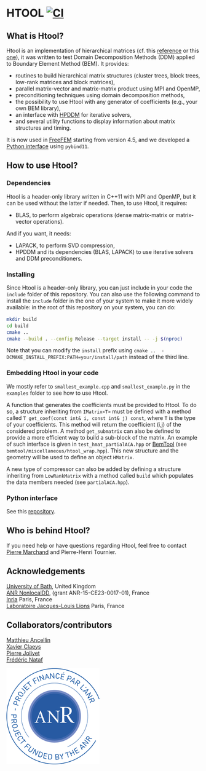 # HTOOL [![CI](https://github.com/htool-ddm/htool/actions/workflows/CI.yml/badge.svg?branch=develop)](https://github.com/htool-ddm/htool/actions/workflows/CI.yml)

## What is Htool?

Htool is an implementation of hierarchical matrices (cf. this [reference](http://www.springer.com/gp/book/9783662473238) or this [one](http://www.springer.com/gp/book/9783540771463)), it was written to test Domain Decomposition Methods (DDM) applied to Boundary Element Method (BEM). It provides:

* routines to build hierarchical matrix structures (cluster trees, block trees, low-rank matrices and block matrices),
* parallel matrix-vector and matrix-matrix product using MPI and OpenMP,
* preconditioning techniques using domain decomposition methods,
* the possibility to use Htool with any generator of coefficients (e.g., your own BEM library),
* an interface with [HPDDM](https://github.com/hpddm/hpddm) for iterative solvers,
* and several utility functions to display information about matrix structures and timing.

It is now used in [FreeFEM](https://freefem.org) starting from version 4.5, and we developed a [Python interface](https://github.com/htool-ddm/htool_python) using `pybind11`.

## How to use Htool?

### Dependencies

Htool is a header-only library written in C++11 with MPI and OpenMP, but it can be used without the latter if needed. Then, to use Htool, it requires:

* BLAS, to perform algebraic operations (dense matrix-matrix or matrix-vector operations).

And if you want, it needs:

* LAPACK, to perform SVD compression,
* HPDDM and its dependencies (BLAS, LAPACK) to use iterative solvers and DDM preconditioners.


### Installing

Since Htool is a header-only library, you can just include in your code the `include` folder of this repository. You can also use the following command to install the `include` folder in the one of your system to make it more widely available: in the root of this repository on your system, you can do:

```bash
mkdir build
cd build
cmake ..
cmake --build . --config Release --target install -- -j $(nproc)
```

Note that you can modify the `install` prefix using `cmake ..  -DCMAKE_INSTALL_PREFIX:PATH=your/install/path` instead of the third line.

### Embedding Htool in your code

We mostly refer to `smallest_example.cpp` and `smallest_example.py` in the `examples` folder to see how to use Htool.

A function that generates the coefficients must be provided to Htool. To do so, a structure inheriting from `IMatrix<T>` must be defined with a method called `T get_coef(const int& i, const int& j) const`, where `T` is the type of your coefficients. This method will return the coefficient (i,j) of the considered problem. A method `get_submatrix` can also be defined to provide a more efficient way to build a sub-block of the matrix. An example of such interface is given in `test_hmat_partialACA.hpp` or [BemTool](https://github.com/xclaeys/BemTool) (see `bemtool/miscellaneous/htool_wrap.hpp`). This new structure and the geometry will be used to define an object `HMatrix`.

A new type of compressor can also be added by defining a structure inheriting from `LowRankMatrix` with a method called `build` which populates the data members needed (see `partialACA.hpp`).

### Python interface

See this [repository](https://github.com/htool-ddm/htool_python).

## Who is behind Htool?

If you need help or have questions regarding Htool, feel free to contact [Pierre Marchand](https://www.ljll.math.upmc.fr/marchandp/) and Pierre-Henri Tournier.

## Acknowledgements

[University of Bath](https://www.bath.ac.uk), United Kingdom  
[ANR NonlocalDD](https://www.ljll.math.upmc.fr/~claeys/nonlocaldd/index.html), (grant ANR-15-CE23-0017-01), France  
[Inria](http://www.inria.fr/en/) Paris, France  
[Laboratoire Jacques-Louis Lions](https://www.ljll.math.upmc.fr/en/) Paris, France  

## Collaborators/contributors

[Matthieu Ancellin](https://ancell.in)  
[Xavier Claeys](https://www.ljll.math.upmc.fr/~claeys/)  
[Pierre Jolivet](http://jolivet.perso.enseeiht.fr/)  
[Frédéric Nataf](https://www.ljll.math.upmc.fr/nataf/)

![ANR NonlocalDD](figures/anr_nonlocaldd.png)
